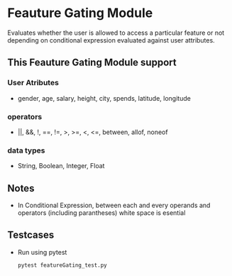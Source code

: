 # Feauture Gating Module
Evaluates whether the user is allowed to access a particular feature or not depending on conditional expression evaluated against user attributes.

## This Feauture Gating Module support 
### User Atributes
* gender, age, salary, height, city, spends, latitude, longitude

### operators
* ||, &&, !, ==, !=, \>, \>=, <, <=, between, allof, noneof

### data types
* String, Boolean, Integer, Float

## Notes
* In Conditional Expression, between each and every operands and operators (including parantheses) white space is esential

## Testcases
* Run using pytest

    `pytest featureGating_test.py`
